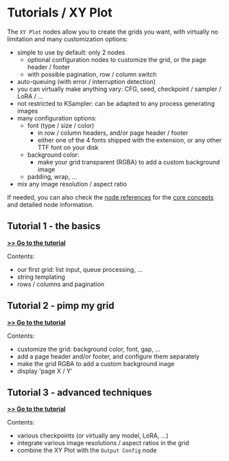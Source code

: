 # Tutorials / XY Plot

The `XY Plot` nodes allow you to create the grids you want, with virtually no limitation and many customization options:

- simple to use by default: only 2 nodes
  - optional configuration nodes to customize the grid, or the page header / footer
  - with possible pagination, row / column switch
- auto-queuing (with error / interruption detection)
- you can virtually make anything vary: CFG, seed, checkpoint / sampler / LoRA / ...
- not restricted to KSampler: can be adapted to any process generating images
- many configuration options:
  - font (type / size / color)
    - in row / column headers, and/or page header / footer
    - either one of the 4 fonts shipped with the extension, or any other TTF font on your disk
  - background color:
    - make your grid transparent (RGBA) to add a custom background image
  - padding, wrap, ...
- mix any image resolution / aspect ratio

If needed, you can also check the [node references](../../node%20reference/xy%20plot/) for the [core concepts](../../node%20reference/xy%20plot/0%20-%20core%20concepts.md) and detailed node information.

## Tutorial 1 - the basics

**[>> Go to the tutorial](./1%20-%20the%20basics/)**

Contents:

- our first grid: list input, queue processing, ...
- string templating
- rows / columns and pagination

## Tutorial 2 - pimp my grid

**[>> Go to the tutorial](./2%20-%20pimp%20my%20grid/)**

Contents:

- customize the grid: background color, font, gap, ...
- add a page header and/or footer, and configure them separately
- make the grid RGBA to add a custom background inage
- display 'page X / Y'

## Tutorial 3 - advanced techniques

**[>> Go to the tutorial](./3%20-%20advanced%20techniques/)**

Contents:

- various checkpoints (or virtually any model, LoRA, ...)
- integrate various image resolutions / aspect ratios in the grid
- combine the XY Plot with the `Output Config` node
